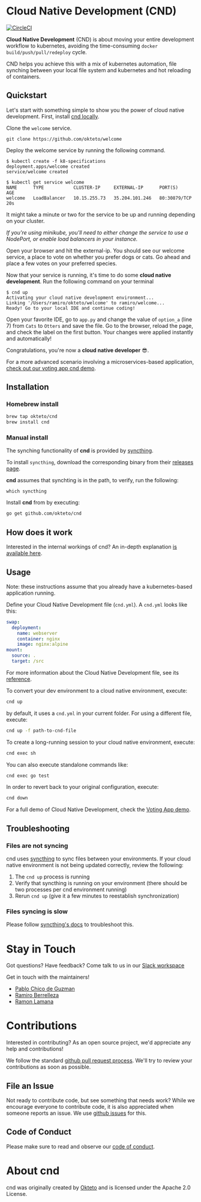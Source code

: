 # Cloud Native Development (CND)

[![CircleCI](https://circleci.com/gh/okteto/cnd.svg?style=svg)](https://circleci.com/gh/okteto/cnd)

**Cloud Native Development** (CND) is about moving your entire development workflow to kubernetes, avoiding the time-consuming `docker build/push/pull/redeploy` cycle.

CND helps you achieve this with a mix of kubernetes automation, file synching between your local file system and kubernetes and hot reloading of containers.

## Quickstart

Let's start with something simple to show you the power of cloud native development. First, install [cnd locally](#installation).  

Clone the `welcome` service.

```console
git clone https://github.com/okteto/welcome
```

Deploy the welcome service by running the following command.
```console
$ kubectl create -f k8-specifications 
deployment.apps/welcome created
service/welcome created

$ kubectl get service welcome
NAME      TYPE           CLUSTER-IP     EXTERNAL-IP      PORT(S)        AGE
welcome   LoadBalancer   10.15.255.73   35.204.101.246   80:30879/TCP   20s
```
It might take a minute or two for the service to be up and running depending on your cluster.

*If you're using minikube, you'll need to either change the service to use a NodePort, or enable load balancers in your instance.*

Open your browser and hit the external-ip. You should see our welcome service, a place to vote on whether you prefer dogs or cats. Go ahead and place a few votes on your preferred species. 

Now that your service is running, it's time to do some **cloud native development**. Run the following command on your terminal

```console
$ cnd up
Activating your cloud native development environment...
Linking '/Users/ramiro/okteto/welcome' to ramiro/welcome...
Ready! Go to your local IDE and continue coding!
```

Open your favorite IDE, go to `app.py` and change the value of  `option_a` (line 7) from `Cats` to `Otters` and save the file. Go to the browser, reload the page, and check the label on the first button. Your changes were applied instantly and automatically!

Congratulations, you're now a **cloud native developer** 😎.

For a more advanced scenario involving a microservices-based application, [check out our voting app cnd demo](https://github.com/okteto/cnd-voting-demo).

## Installation

### Homebrew install

```bash
brew tap okteto/cnd
brew install cnd
```

### Manual install

The synching functionality of **cnd** is provided by [syncthing](https://docs.syncthing.net).

To install `syncthing`, download the corresponding binary from their [releases page](https://github.com/syncthing/syncthing/releases).

**cnd** assumes that synchting is in the path, to verify, run the following:
```
which syncthing
```

Install **cnd** from by executing:

```bash
go get github.com/okteto/cnd
```


## How does it work

Interested in the internal workings of cnd? An in-depth explanation [is available here](docs/how-does-it-work.md). 

## Usage

Note: these instructions assume that you already have a kubernetes-based application running.

Define your Cloud Native Development file (`cnd.yml`). A `cnd.yml` looks like this:

```yaml
swap:
  deployment:
    name: webserver
    container: nginx
    image: nginx:alpine
mount:
  source: .
  target: /src
```

For more information about the Cloud Native Development file, see its [reference](docs/cnd-file.md#cnd-yaml-reference).

To convert your dev environment to a cloud native environment, execute:

```bash
cnd up
```

by default, it uses a `cnd.yml` in your current folder. For using a different file, execute:

```bash
cnd up -f path-to-cnd-file
```

To create a long-running session to your cloud native environment, execute:

```bash
cnd exec sh
```

You can also execute standalone commands like:

```bash
cnd exec go test
```

In order to revert back to your original configuration, execute:

```bash
cnd down
```

For a full demo of Cloud Native Development, check the [Voting App demo](https://github.com/okteto/cnd-voting-demo).

## Troubleshooting

### Files are not syncing
cnd uses  [syncthing](https://docs.syncthing.ne) to sync files between your environments. If your cloud native environment is not being updated correctly, review the following:

1. The `cnd up` process is running
1. Verify that syncthing is running on your environment (there should be two processes per cnd environment running)
1. Rerun `cnd up` (give it a few minutes to reestablish synchronization)

### Files syncing is slow
Please follow [syncthing's docs](https://docs.syncthing.net/users/faq.html#why-is-the-sync-so-slow) to troubleshoot this.

# Stay in Touch
Got questions? Have feedback? Come talk to us in 
our [Slack workspace](https://okteto-community.slack.com/join/shared_invite/enQtNDg3MTMyMzA1OTg3LTY1NzE0MGM5YjMwOTAzN2YxZTU3ZjkzNTNkM2Y1YmJjMjlkODU5Mzc1YzY0OThkNWRhYzhkMTM2NWFlY2RkMDk)

Get in touch with the maintainers!

- [Pablo Chico de Guzman](https://twitter.com/pchico83)
- [Ramiro Berrelleza](https://twitter.com/rberrelleza)
- [Ramon Lamana](https://twitter.com/monchocromo)

# Contributions

Interested in contributing? As an open source project, we'd appreciate any help and contributions! 

We follow the standard [github pull request process](https://help.github.com/articles/about-pull-requests/). We'll try to review your contributions as soon as possible. 

## File an Issue
Not ready to contribute code, but see something that needs work? While we encourage everyone to contribute code, it is also appreciated when someone reports an issue. We use [github issues](https://github.com/okteto/cnd/issues) for this.

## Code of Conduct
Please make sure to read and observe our [code of conduct](code-of-conduct.md).


# About cnd
cnd was originally created by [Okteto](https://okteto.com/cnd) and is licensed under the Apache 2.0 License.
